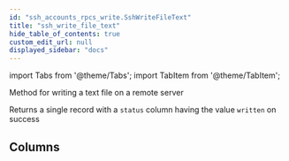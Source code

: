 ```yaml
---
id: "ssh_accounts_rpcs_write.SshWriteFileText"
title: "ssh_write_file_text"
hide_table_of_contents: true
custom_edit_url: null
displayed_sidebar: "docs"
---
```


import Tabs from '@theme/Tabs';
import TabItem from '@theme/TabItem';

Method for writing a text file on a remote server

Returns a single record with a `status` column having the value `written` on success

## Columns
